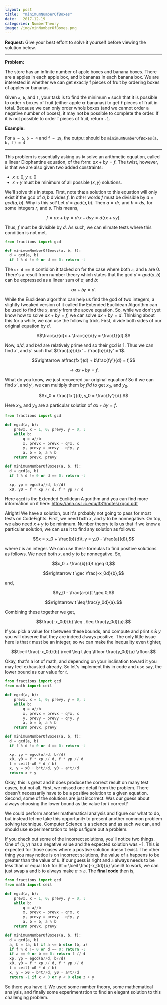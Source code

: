 ```yaml
---
layout: post
title:  "minimumNumberOfBoxes"
date:   2017-12-19
categories: NumberTheory
image: /img/minNumberOfBoxes.png
---
```


**Request:** Give your best effort to solve it yourself before viewing the solution below.

---
**Problem:**

The store has an infinite number of apple boxes and banana boxes. There are a apples in each apple box, and b bananas in each banana box. We are interested in whether we can get exactly f pieces of fruit by ordering boxes of apples or bananas.

Given `a`, `b`, and `f`, your task is to find the minimum `n` such that it is possible to order `n` boxes of fruit (either apple or bananas) to get `f` pieces of fruit in total. Because we can only order whole boxes (and we cannot order a negative number of boxes), it may not be possible to complete the order. If it is not possible to order f pieces of fruit, return `-1`.

**Example:**

For `a = 5`, `b = 4` and `f = 19`, the output should be
`minimumNumberOfBoxes(a, b, f) = 4`

---

This problem is essentially asking us to solve an arithmetic equation, called a linear Diophantine equation, of the form: $ax + by = f$. The twist, however, is that we are also given two added constraints:

- $x \geq 0, y \geq 0$
- $x + y$ must be minimum of all possible $(x, y)$ solutions.

We'll solve this in steps. First, note that a solution to this equation will only exist if the gcd of $a, b$ divides $f$. In other words $f$ must be divisible by $d = gcd(a, b)$. Why is this so? Let $d = gcd(a, b)$. Then $a = dr$, and $b = ds$, for some integers $r$, and $s$. This means,

$$f = ax + by = drx + dsy = d(rx + sy).$$

Thus, $f$ must be divisible by $d$. As such, we can elimate tests where this condition is not met.

```python
from fractions import gcd

def minimumNumberOfBoxes(a, b, f):
  d = gcd(a, b)
  if f % d != 0 or d == 0: return -1
```

The `or d == 0` contidion it tacked on for the case where both `a`, and `b` are 0. There's a result from number theory which states that the gcd $d = gcd(a, b)$ can be expressed as a linear sum of $a$, and $b$:

$$ax + by = d.$$

While the Euclidean algorithm can help us find the gcd of two integers, a slightly tweaked version of it called the Extended Euclidean Algorithm can be used to find the $x$, and $y$ from the above equation. So, while we don't yet know how to solve $ax + by = f$, we can solve $ax + by = d$. Thinking about this for a while, we can use the following trick. First, divide both sides of our original equation by $d$.

$$\frac{a}{d}x + \frac{b}{d}y = \frac{f}{d}.$$

Now, $a/d$, and $b/d$ are relatively prime and so their gcd is 1. Thus we can find $x'$, and $y'$ such that $\frac{a}{d}x' + \frac{b}{d}y' = 1$.

$$\rightarrow a\frac{fx'}{d} + b\frac{fy'}{d} = f,$$

$$\rightarrow ax + by = f.$$

What do you know, we just recovered our original equation! So if we can find $x'$, and $y'$, we can multiply them by $f/d$ to get $x_0$, and $y_0$. 

$$x_0 = \frac{fx'}{d}, y_0 = \frac{fy'}{d}.$$

Here $x_0$, and $y_0$ are a particular solution of $ax + by = f$.

```python
from fractions import gcd

def egcd(a, b):
    prevx, x = 1, 0; prevy, y = 0, 1
    while b:
        q = a//b
        x, prevx = prevx - q*x, x
        y, prevy = prevy - q*y, y
        a, b = b, a % b
    return prevx, prevy

def minimumNumberOfBoxes(a, b, f):
  d = gcd(a, b)
  if f % d != 0 or d == 0: return -1

  xp, yp = egcd(a//d, b//d)
  x0, y0 = f * xp // d, f * yp // d
```

Here `egcd` is the Extended Euclidean Algorithm and you can find more information on it here: https://anh.cs.luc.edu/331/notes/xgcd.pdf

Alright! We have a solution, but it's probably not going to pass for most tests on CodeFights. First, we need both $x$, and $y$ to be nonnegative. On top, we also need $x + y$ to be minimum. Number theory tells us that if we know a particular solution, we can use it to find any solution as follows:

$$x = x_0 + \frac{b}{d}t, y = y_0 - \frac{a}{d}t,$$

where $t$ is an integer. We can use these formulas to find positive solutions as follows. We need both $x$, and $y$ to be nonnegative. So,

$$x_0 + \frac{b}{d}t \geq 0,$$

$$\rightarrow t \geq \frac{-x_0d}{b},$$

and,

$$y_0 - \frac{a}{d}t \geq 0,$$

$$\rightarrow t \leq \frac{y_0d}{a}.$$

Combining these together we get,

$$\frac{-x_0d}{b} \leq t \leq \frac{y_0d}{a}.$$

If you pick a value for $t$ between these bounds, and compute and print $x$ & $y$ you will observe that they are indeed always positive. The only little issue here is that $t$ must be an integer, so we can make the inequality even tighter,

$$\lceil \frac{-x_0d}{b} \rceil \leq t \leq \lfloor \frac{y_0d}{a} \rfloor.$$

Okay, that's a lot of math, and depending on your inclination toward it you may feel exhausted already. So let's implement this in code and use say, the lower bound as our value for $t$.

```python
from fractions import gcd
from math import ceil

def egcd(a, b):
    prevx, x = 1, 0; prevy, y = 0, 1
    while b:
        q = a//b
        x, prevx = prevx - q*x, x
        y, prevy = prevy - q*y, y
        a, b = b, a % b
    return prevx, prevy

def minimumNumberOfBoxes(a, b, f):
  d = gcd(a, b)
  if f % d != 0 or d == 0: return -1

  xp, yp = egcd(a//d, b//d)
  x0, y0 = f * xp // d, f * yp // d
  t = ceil(-x0 * d / b)
  x, y = x0 + b*t//d, y0 - a*t//d
  return x + y
```

Okay, this is great and it does produce the correct result on many test cases, but not all. First, we missed one detail from the problem. There doesn't necessarily have to be a positive solution to a given equation. Second, some of the solutions are just incorrect. Was our guess about always choosing the lower bound as the value for $t$ correct?

We could perform another mathematical analysis and figure our what to do, but instead let me take this opportunity to present another common problem solving technique. Computer Science is a science and as such we can, and should use experimentation to help us figure out a problem.

If you check out some of the incorrect solutions, you'll notice two things. One of $(x, y)$ has a negative value and the expected solution was $-1$. This is expected for those cases where a positive solution doesn't exist. The other thing you may notice is on incorrect solutions, the value of `a` happens to be greater than the value of `b`. If our guess is right and `a` always needs to be less than or equal to `b` for $t = \lceil \frac{-x_0d}{b} \rceil$ to work, we can just swap `a` and `b` to always make $a \leq b$. The **final code** then is,

```python
from fractions import gcd
from math import ceil

def egcd(a, b):
    prevx, x = 1, 0; prevy, y = 0, 1
    while b:
        q = a//b
        x, prevx = prevx - q*x, x
        y, prevy = prevy - q*y, y
        a, b = b, a % b
    return prevx, prevy

def minimumNumberOfBoxes(a, b, f):
  d = gcd(a, b)
  a, b = (a, b) if a <= b else (b, a)
  if f % d != 0 or d == 0: return -1
  if a == 0 or b == 0: return f // d
  xp, yp = egcd(a//d, b//d)
  x0, y0 = f * xp // d, f * yp // d
  t = ceil(-x0 * d / b)
  x, y = x0 + b*t//d, y0 - a*t//d
  return -1 if x < 0 or y < 0 else x + y
```

So there you have it. We used some number theory, some mathematical analysis, and finally some experimentation to find an elegant solution to this challenging problem.